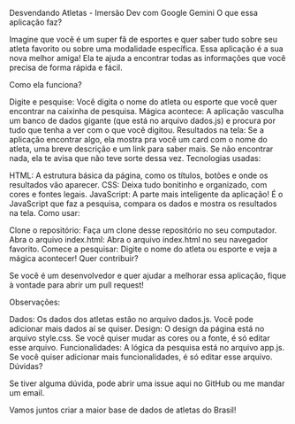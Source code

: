 Desvendando Atletas - Imersão Dev com Google Gemini
O que essa aplicação faz?

Imagine que você é um super fã de esportes e quer saber tudo sobre seu atleta favorito ou sobre uma modalidade específica. Essa aplicação é a sua nova melhor amiga! Ela te ajuda a encontrar todas as informações que você precisa de forma rápida e fácil.

Como ela funciona?

Digite e pesquise: Você digita o nome do atleta ou esporte que você quer encontrar na caixinha de pesquisa.
Mágica acontece: A aplicação vasculha um banco de dados gigante (que está no arquivo dados.js) e procura por tudo que tenha a ver com o que você digitou.
Resultados na tela: Se a aplicação encontrar algo, ela mostra pra você um card com o nome do atleta, uma breve descrição e um link para saber mais. Se não encontrar nada, ela te avisa que não teve sorte dessa vez.
Tecnologias usadas:

HTML: A estrutura básica da página, como os títulos, botões e onde os resultados vão aparecer.
CSS: Deixa tudo bonitinho e organizado, com cores e fontes legais.
JavaScript: A parte mais inteligente da aplicação! É o JavaScript que faz a pesquisa, compara os dados e mostra os resultados na tela.
Como usar:

Clone o repositório: Faça um clone desse repositório no seu computador.
Abra o arquivo index.html: Abra o arquivo index.html no seu navegador favorito.
Comece a pesquisar: Digite o nome do atleta ou esporte e veja a mágica acontecer!
Quer contribuir?

Se você é um desenvolvedor e quer ajudar a melhorar essa aplicação, fique à vontade para abrir um pull request!

Observações:

Dados: Os dados dos atletas estão no arquivo dados.js. Você pode adicionar mais dados aí se quiser.
Design: O design da página está no arquivo style.css. Se você quiser mudar as cores ou a fonte, é só editar esse arquivo.
Funcionalidades: A lógica da pesquisa está no arquivo app.js. Se você quiser adicionar mais funcionalidades, é só editar esse arquivo.
Dúvidas?

Se tiver alguma dúvida, pode abrir uma issue aqui no GitHub ou me mandar um email.

Vamos juntos criar a maior base de dados de atletas do Brasil!
